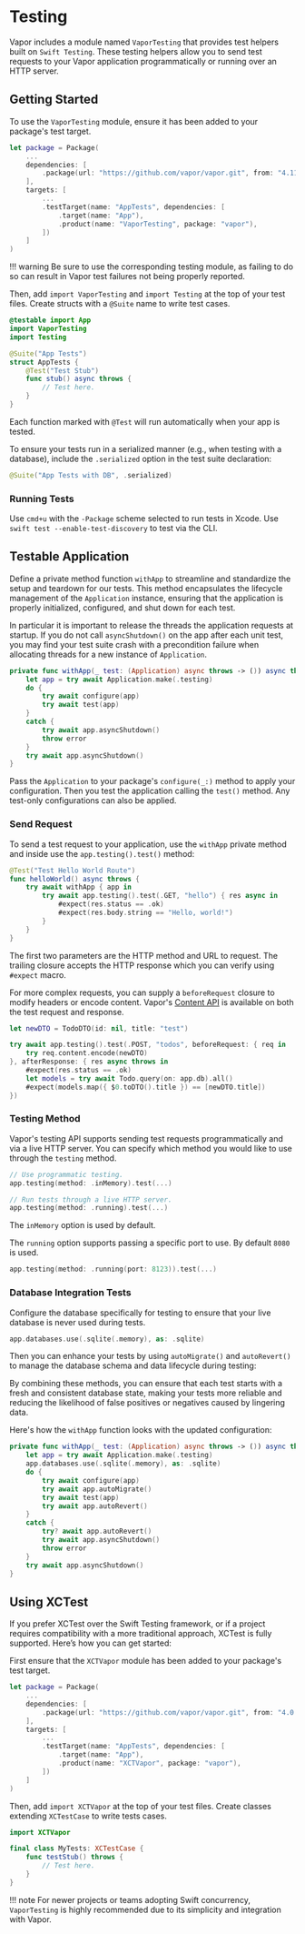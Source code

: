 # Testing

Vapor includes a module named `VaporTesting` that provides test helpers built on `Swift Testing`. These testing helpers allow you to send test requests to your Vapor application programmatically or running over an HTTP server.

## Getting Started

To use the `VaporTesting` module, ensure it has been added to your package's test target.

```swift
let package = Package(
    ...
    dependencies: [
        .package(url: "https://github.com/vapor/vapor.git", from: "4.110.1")
    ],
    targets: [
        ...
        .testTarget(name: "AppTests", dependencies: [
            .target(name: "App"),
            .product(name: "VaporTesting", package: "vapor"),
        ])
    ]
)
```

!!! warning
    Be sure to use the corresponding testing module, as failing to do so can result in Vapor test failures not being properly reported.

Then, add `import VaporTesting` and `import Testing` at the top of your test files. Create structs with a `@Suite` name to write test cases. 

```swift
@testable import App
import VaporTesting
import Testing

@Suite("App Tests")
struct AppTests {
    @Test("Test Stub")
    func stub() async throws {
    	// Test here.
    }
}
```

Each function marked with `@Test` will run automatically when your app is tested.

To ensure your tests run in a serialized manner (e.g., when testing with a database), include the `.serialized` option in the test suite declaration:

```swift
@Suite("App Tests with DB", .serialized)
```

### Running Tests

Use `cmd+u` with the `-Package` scheme selected to run tests in Xcode. Use `swift test --enable-test-discovery` to test via the CLI.

## Testable Application

Define a private method function `withApp` to streamline and standardize the setup and teardown for our tests. This method encapsulates the lifecycle management of the `Application` instance, ensuring that the application is properly initialized, configured, and shut down for each test.

In particular it is important to release the threads the application requests at startup. If you do not call `asyncShutdown()` on the app after each unit test, you may find your test suite crash with a precondition failure when allocating threads for a new instance of `Application`.

```swift
private func withApp(_ test: (Application) async throws -> ()) async throws {
    let app = try await Application.make(.testing)
    do {
        try await configure(app)
        try await test(app)
    }
    catch {
        try await app.asyncShutdown()
        throw error
    }
    try await app.asyncShutdown()
}
```

Pass the `Application` to your package's `configure(_:)` method to apply your configuration. Then you test the application calling the `test()` method. Any test-only configurations can also be applied.

### Send Request

To send a test request to your application, use the `withApp` private method and inside use the `app.testing().test()` method:

```swift
@Test("Test Hello World Route")
func helloWorld() async throws {
    try await withApp { app in
        try await app.testing().test(.GET, "hello") { res async in
            #expect(res.status == .ok)
            #expect(res.body.string == "Hello, world!")
        }
    }
}
```

The first two parameters are the HTTP method and URL to request. The trailing closure accepts the HTTP response which you can verify using `#expect` macro.

For more complex requests, you can supply a `beforeRequest` closure to modify headers or encode content. Vapor's [Content API](../basics/content.md) is available on both the test request and response.

```swift
let newDTO = TodoDTO(id: nil, title: "test")

try await app.testing().test(.POST, "todos", beforeRequest: { req in
    try req.content.encode(newDTO)
}, afterResponse: { res async throws in
    #expect(res.status == .ok)
    let models = try await Todo.query(on: app.db).all()
    #expect(models.map({ $0.toDTO().title }) == [newDTO.title])
})
```

### Testing Method

Vapor's testing API supports sending test requests programmatically and via a live HTTP server. You can specify which method you would like to use through the `testing` method.

```swift
// Use programmatic testing.
app.testing(method: .inMemory).test(...)

// Run tests through a live HTTP server.
app.testing(method: .running).test(...)
```

The `inMemory` option is used by default.

The `running` option supports passing a specific port to use. By default `8080` is used.

```swift
app.testing(method: .running(port: 8123)).test(...)
```

### Database Integration Tests

Configure the database specifically for testing to ensure that your live database is never used during tests.

```swift
app.databases.use(.sqlite(.memory), as: .sqlite)
```

Then you can enhance your tests by using `autoMigrate()` and `autoRevert()` to manage the database schema and data lifecycle during testing:

By combining these methods, you can ensure that each test starts with a fresh and consistent database state, making your tests more reliable and reducing the likelihood of false positives or negatives caused by lingering data.

Here's how the `withApp` function looks with the updated configuration:

```swift
private func withApp(_ test: (Application) async throws -> ()) async throws {
    let app = try await Application.make(.testing)
    app.databases.use(.sqlite(.memory), as: .sqlite)
    do {
        try await configure(app)
        try await app.autoMigrate()
        try await test(app)
        try await app.autoRevert()   
    }
    catch {
        try? await app.autoRevert()
        try await app.asyncShutdown()
        throw error
    }
    try await app.asyncShutdown()
}
```

## Using XCTest

If you prefer XCTest over the Swift Testing framework, or if a project requires compatibility with a more traditional approach, XCTest is fully supported. Here’s how you can get started:

First ensure that the `XCTVapor` module has been added to your package's test target.

```swift
let package = Package(
    ...
    dependencies: [
        .package(url: "https://github.com/vapor/vapor.git", from: "4.0.0")
    ],
    targets: [
        ...
        .testTarget(name: "AppTests", dependencies: [
            .target(name: "App"),
            .product(name: "XCTVapor", package: "vapor"),
        ])
    ]
)
```

Then, add `import XCTVapor` at the top of your test files. Create classes extending `XCTestCase` to write tests cases.

```swift
import XCTVapor

final class MyTests: XCTestCase {
    func testStub() throws {
        // Test here.
    }
}
```

!!! note
    For newer projects or teams adopting Swift concurrency, `VaporTesting` is highly recommended due to its simplicity and integration with Vapor.
